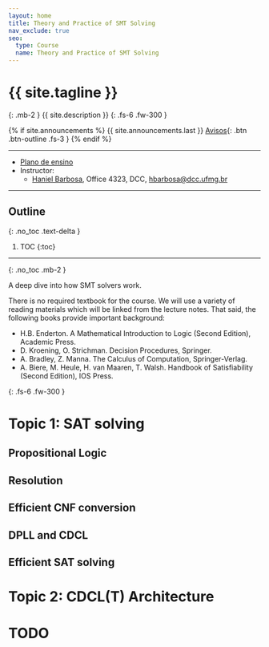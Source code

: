 ```yaml
---
layout: home
title: Theory and Practice of SMT Solving
nav_exclude: true
seo:
  type: Course
  name: Theory and Practice of SMT Solving
---
```


# {{ site.tagline }}
{: .mb-2 }
{{ site.description }}
{: .fs-6 .fw-300 }

{% if site.announcements %}
{{ site.announcements.last }}
[Avisos](announcements.md){: .btn .btn-outline .fs-3 }
{% endif %}

---

- [Plano de ensino](plan.pdf)
- Instructor:
  - [Haniel Barbosa](https://homepages.dcc.ufmg.br/~hbarbosa/), Office 4323, DCC, hbarbosa@dcc.ufmg.br

---

## Outline
{: .no_toc .text-delta }

1. TOC
{:toc}

---

{: .no_toc .mb-2 }

A deep dive into how SMT solvers work.

There is no required textbook for the course. We will use a variety of reading
materials which will be linked from the lecture notes. That said, the following
books provide important background:

- H.B. Enderton. A Mathematical Introduction to Logic (Second Edition), Academic Press.
- D. Kroening, O. Strichman. Decision Procedures, Springer.
- A. Bradley, Z. Manna. The Calculus of Computation, Springer-Verlag.
- A. Biere, M. Heule, H. van Maaren, T. Walsh.  Handbook of Satisfiability (Second Edition), IOS Press.

{: .fs-6 .fw-300 }

# Topic 1: SAT solving

## Propositional Logic
## Resolution
## Efficient CNF conversion
## DPLL and CDCL
## Efficient SAT solving

# Topic 2: CDCL(T) Architecture

# TODO
